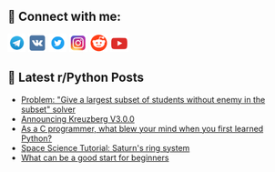 ## 🔎 Connect with me:
[<img src="https://github.com/bullbesh/bullbesh/blob/main/images/Telegram.png" width="32" height="32" />](https://t.me/bullbesh)
[<img src="https://github.com/bullbesh/bullbesh/blob/main/images/VK.png" width="32" height="32" />](https://vk.com/bullbesh)
[<img src="https://github.com/bullbesh/bullbesh/blob/main/images/Twitter.png" width="32" height="32" />](https://twitter.com/bullbesh1)
[<img src="https://github.com/bullbesh/bullbesh/blob/main/images/Instagram.png" width="32" height="32" />](https://www.instagram.com/bullbesh)
[<img src="https://github.com/bullbesh/bullbesh/blob/main/images/Reddit.png" width="32" height="32" />](https://www.reddit.com/user/bullbesh)
[<img src="https://github.com/bullbesh/bullbesh/blob/main/images/YouTube.png" width="32" height="32" />](https://www.youtube.com/channel/UCtfjRs6uzgq5mfm8S06WTcg)

## 📕 Latest r/Python Posts
<!-- BLOG-POST-LIST:START -->
- [Problem: &quot;Give a largest subset of students without enemy in the subset&quot; solver](https://www.reddit.com/r/Python/comments/1jiaaie/problem_give_a_largest_subset_of_students_without/)
- [Announcing Kreuzberg V3.0.0](https://www.reddit.com/r/Python/comments/1ji2x08/announcing_kreuzberg_v300/)
- [As a C programmer, what blew your mind when you first learned Python?](https://www.reddit.com/r/Python/comments/1ji1oly/as_a_c_programmer_what_blew_your_mind_when_you/)
- [Space Science Tutorial: Saturn&#39;s ring system](https://www.reddit.com/r/Python/comments/1ji0etq/space_science_tutorial_saturns_ring_system/)
- [What can be a good start for beginners](https://www.reddit.com/r/Python/comments/1jhx93l/what_can_be_a_good_start_for_beginners/)
<!-- BLOG-POST-LIST:END -->
